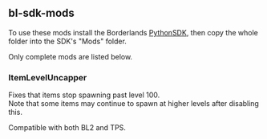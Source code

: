## bl-sdk-mods
To use these mods install the Borderlands [PythonSDK](https://github.com/bl-sdk/PythonSDK), then copy the whole folder into the SDK's "Mods" folder.

Only complete mods are listed below.

### ItemLevelUncapper
Fixes that items stop spawning past level 100.    
Note that some items may continue to spawn at higher levels after disabling this.

Compatible with both BL2 and TPS.
